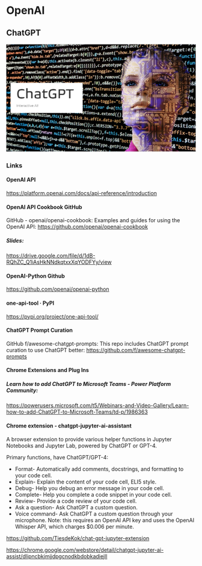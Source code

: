 # OpenAI
## ChatGPT
![Banner](Banner.png)
### Links
#### OpenAI API
https://platform.openai.com/docs/api-reference/introduction

#### OpenAI API Cookbook GitHub
GitHub - openai/openai-cookbook: Examples and guides for using the OpenAI API: https://github.com/openai/openai-cookbook

##### Slides:
https://drive.google.com/file/d/1dB-RQhZC_Q1iAsHkNNdkqtxxXqYODFYy/view

#### OpenAI-Python Github
https://github.com/openai/openai-python

#### one-api-tool · PyPI
https://pypi.org/project/one-api-tool/

#### ChatGPT Prompt Curation 
GitHub f/awesome-chatgpt-prompts: This repo includes ChatGPT prompt curation to use ChatGPT better: https://github.com/f/awesome-chatgpt-prompts
#### Chrome Extensions and Plug Ins
##### Learn how to add ChatGPT to Microsoft Teams - Power Platform Community: 
https://powerusers.microsoft.com/t5/Webinars-and-Video-Gallery/Learn-how-to-add-ChatGPT-to-Microsoft-Teams/td-p/1986363

#### Chrome extension - chatgpt-jupyter-ai-assistant
A browser extension to provide various helper functions in Jupyter Notebooks and Jupyter Lab, powered by ChatGPT or GPT-4.

Primary functions, have ChatGPT/GPT-4:

* Format- Automatically add comments, docstrings, and formatting to your code cell.
* Explain- Explain the content of your code cell, ELI5 style.
* Debug- Help you debug an error message in your code cell.
* Complete- Help you complete a code snippet in your code cell.
* Review- Provide a code review of your code cell.
* Ask a question- Ask ChatGPT a custom question.
* Voice command- Ask ChatGPT a custom question through your microphone.
Note: this requires an OpenAI API key and uses the OpenAI Whisper API, which charges $0.006 per minute.

https://github.com/TiesdeKok/chat-gpt-jupyter-extension

https://chrome.google.com/webstore/detail/chatgpt-jupyter-ai-assist/dlipncbkjmjjdpgcnodkbdobkadiejll
